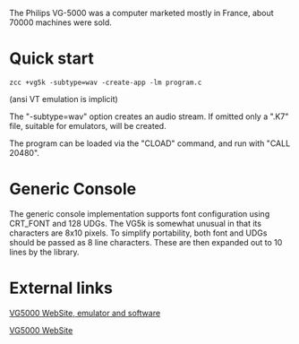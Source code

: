 The Philips VG-5000 was a computer marketed mostly in France, about 70000 machines were sold.


# Quick start

	zcc +vg5k -subtype=wav -create-app -lm program.c

(ansi VT emulation is implicit)


The "-subtype=wav" option creates an audio stream.   If omitted only a ".K7" file, suitable for emulators, will be created.

The program can be loaded via the "CLOAD" command, and run with "CALL 20480".

# Generic Console

The generic console implementation supports font configuration using CRT_FONT and 128 UDGs. The VG5k is somewhat unusual in that its characters are 8x10 pixels. To simplify portability, both font and UDGs should be passed as 8 line characters. These are then expanded out to 10 lines by the library. 

# External links

[VG5000 WebSite, emulator and software](http://dcvg5k.free.fr/)

[VG5000 WebSite](http://vg5k.free.fr/)

